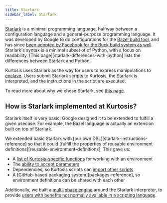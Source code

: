 ```yaml
---
title: Starlark
sidebar_label: Starlark
---
```


[Starlark](https://github.com/bazelbuild/starlark) is a minimal programming language, halfway between a configuration language and a general-purpose programming language. It was developed by Google to do configurations for the [Bazel build tool](https://bazel.build/rules/language), and has since [been adopted by Facebook for the Buck build system as well](https://github.com/facebookexperimental/starlark-rust). Starlark's syntax is a minimal subset of of Python, with a focus on readability. [This page][starlark-differences-with-python] lists the differences between Starlark and Python.

Kurtosis uses Starlark as the way for users to express manipulations to [enclave][enclaves-reference]. Users submit Starlark scripts to Kurtosis, the Starlark is interpreted, and the instructions in the script are executed.

To read more about why we chose Starlark, see [this page][why-kurtosis-starlark].

How is Starlark implemented at Kurtosis?
----------------------------------------
Starlark itself is very basic; Google designed it to be extended to fulfill a given usecase. For example, the Bazel language is actually an extension built on top of Starlark. 

We extended basic Starlark with [our own DSL][starlark-instructions-reference] so that it could [fulfill the properties of reusable environment definitions][reusable-environment-definitions]. This gave us:

- A [list of Kurtosis-specific functions][starlark-reference] for working with an environment
- The [ability to accept parameters][run-args-reference]
- Dependencies, so Kurtosis scripts can [import other scripts][locators-reference]
- A [GitHub-based packaging system][packages-reference], so environment definitions can be shared with each other

Additionally, we built a [multi-phase engine][multi-phase-runs-reference] around the Starlark interpreter, to provide [users with benefits not normally available in a scripting language][multi-phase-runs-explanation].

<!--------------- ONLY LINKS BELOW HERE --------------------------->
[enclaves-reference]: ./enclaves.md
[why-kurtosis-starlark]: ../explanations/why-kurtosis-starlark.md
[starlark-reference]: ../starlark-reference/index.md
[run-args-reference]: ./packages.md#arguments
[locators-reference]: ./locators.md
[multi-phase-runs-reference]: ../concepts-reference/multi-phase-runs.md
[multi-phase-runs-explanation]: ../explanations/why-multi-phase-runs.md
